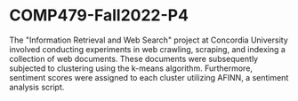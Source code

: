 # COMP479-Fall2022-P4

The "Information Retrieval and Web Search" project at Concordia University involved conducting experiments in web crawling, scraping, and indexing a collection of web documents. These documents were subsequently subjected to clustering using the k-means algorithm. Furthermore, sentiment scores were assigned to each cluster utilizing AFINN, a sentiment analysis script.

